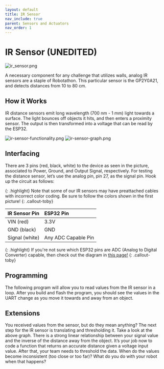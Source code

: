 ```yaml
---
layout: default
title: IR Sensor
nav_include: true
parent: Sensors and Actuators
nav_order: 1
---
```


# IR Sensor (UNEDITED)

<img src="{{ '/_assets/images/ir_sensor.png' | prepend: site.baseurl }}" alt="ir_sensor.png">

A necessary component for any challenge that utilizes walls, analog IR sensors are a staple of Robotathon. This particular sensor is the GP2Y0A21, and detects distances from 10 to 80 cm.

## How it Works
IR distance sensors emit long wavelength (700 nm - 1 mm) light towards a surface. The light bounces off objects it hits, and then enters a proximity sensor. The output is then transformed into a voltage that can be read by the ESP32.

<img src="{{ '/_assets/images/ir-sensor-functionality.png' | prepend: site.baseurl }}" alt="ir-sensor-functionality.png">
<img src="{{ '/_assets/images/ir-sensor-graph.png' | prepend: site.baseurl }}" alt="ir-sensor-graph.png">

## Interfacing
There are 3 pins (red, black, white) to the device as seen in the picture, associated to Power, Ground, and Output Signal, respectively. For testing the distance sensor, let’s use the analog pin, pin 27, as the signal pin. Hook up the circuit as follows:

{: .highlight}
Note that some of our IR sensors may have preattached cables with incorrect color coding. Be sure to follow the colors shown in the first picture!
{: .callout-toby}

|  IR Sensor Pin   | ESP32 Pin          |
|:-------------|:------------------|
| VIN  (red)         | 3.3V                      |
| GND  (black)        | GND      |
| Signal (white)       |  Any ADC Capable Pin    |

{: .highlight}
If you're not sure which ESP32 pins are ADC (Analog to Digital Converter) capable, then check out the diagram in [this page!](https://ut-ras.github.io/RobotathonESP32/getting-started/microcontroller-interface)
{: .callout-toby}

## Programming 
The following program will allow you to read values from the IR sensor in a loop. After you build and flash the program, you should see the values in the UART change as you move it towards and away from an object.

## Extensions
You received values from the sensor, but do they mean anything? The next step for the IR sensor is translating and thresholding it. Take a look at the above graph. There is a strong linear relationship between your signal value and the inverse of the distance away from the object. It’s your job now to code a function that returns an accurate distance given a voltage input value. After that, your team needs to threshold the data. When do the values become inconsistent (too close or too far)? What do you do with your robot when that happens?


